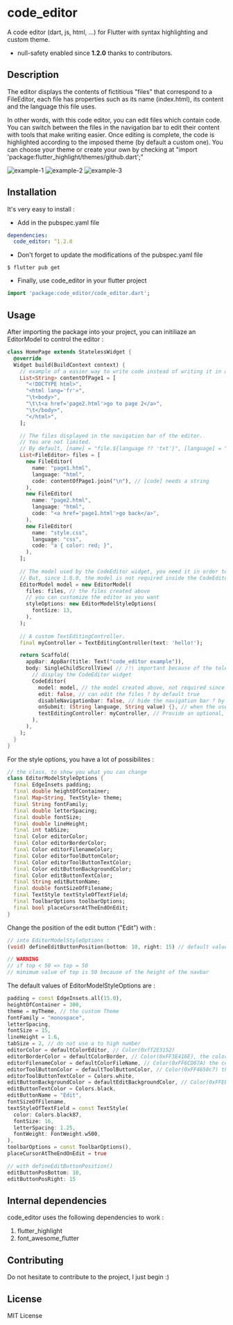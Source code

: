 # code_editor

A code editor (dart, js, html, ...) for Flutter with syntax highlighting and custom theme.

* null-safety enabled since **1.2.0** thanks to contributors.

## Description

The editor displays the contents of fictitious "files" that correspond to a FileEditor, each file has properties such as its name (index.html), its content and the language this file uses.

In other words, with this code editor, you can edit files which contain code. You can switch between the files in the navigation bar to edit their content with tools that make writing easier. Once editing is complete, the code is highlighted according to the imposed theme (by default a custom one).
You can choose your theme or create your own by checking at "import 'package:flutter_highlight/themes/github.dart';"

![example-1](https://learnweb.sciencesky.fr/code_editor_example-1.png)
![example-2](https://learnweb.sciencesky.fr/code_editor_example-2.png)
![example-3](https://learnweb.sciencesky.fr/code_editor_example-3.png)

## Installation

It's very easy to install :

* Add in the pubspec.yaml file

```yaml
dependencies:
  code_editor: ^1.2.0
```

* Don't forget to update the modifications of the pubspec.yaml file

```
$ flutter pub get
```

* Finally, use code_editor in your flutter project

```dart
import 'package:code_editor/code_editor.dart';
```

## Usage

After importing the package into your project, you can initiliaze an EditorModel to control the editor :

```dart
class HomePage extends StatelessWidget {
  @override
  Widget build(BuildContext context) {
    // example of a easier way to write code instead of writing it in a single string
    List<String> contentOfPage1 = [
      "<!DOCTYPE html>",
      "<html lang='fr'>",
      "\t<body>",
      "\t\t<a href='page2.html'>go to page 2</a>",
      "\t</body>",
      "</html>",
    ];

    // The files displayed in the navigation bar of the editor.
    // You are not limited.
    // By default, [name] = "file.${language ?? 'txt'}", [language] = "text" and [code] = "",
    List<FileEditor> files = [
      new FileEditor(
        name: "page1.html",
        language: "html",
        code: contentOfPage1.join("\n"), // [code] needs a string
      ),
      new FileEditor(
        name: "page2.html",
        language: "html",
        code: "<a href='page1.html'>go back</a>",
      ),
      new FileEditor(
        name: "style.css",
        language: "css",
        code: "a { color: red; }",
      ),
    ];
    
    // The model used by the CodeEditor widget, you need it in order to control it.
    // But, since 1.0.0, the model is not required inside the CodeEditor Widget.
    EditorModel model = new EditorModel(
      files: files, // the files created above
      // you can customize the editor as you want
      styleOptions: new EditorModelStyleOptions(
        fontSize: 13,
      ),
    );
    
    // A custom TextEditingController.
    final myController = TextEditingController(text: 'hello!');

    return Scaffold(
      appBar: AppBar(title: Text("code_editor example")),
      body: SingleChildScrollView( // /!\ important because of the telephone keypad which causes a "RenderFlex overflowed by x pixels on the bottom" error
        // display the CodeEditor widget
        CodeEditor(
          model: model, // the model created above, not required since 1.0.0
          edit: false, // can edit the files ? by default true
          disableNavigationbar: false, // hide the navigation bar ? by default false
          onSubmit: (String language, String value) {}, // when the user confirms changes in one of the files
          textEditingController: myController, // Provide an optional, custom TextEditingController.
        ),
      ),
    );
  }
}
```

For the style options, you have a lot of possibilites : 

```dart
// the class, to show you what you can change
class EditorModelStyleOptions {
  final EdgeInsets padding;
  final double heightOfContainer;
  final Map<String, TextStyle> theme;
  final String fontFamily;
  final double letterSpacing;
  final double fontSize;
  final double lineHeight;
  final int tabSize;
  final Color editorColor;
  final Color editorBorderColor;
  final Color editorFilenameColor;
  final Color editorToolButtonColor;
  final Color editorToolButtonTextColor;
  final Color editButtonBackgroundColor;
  final Color editButtonTextColor;
  final String editButtonName;
  final double fontSizeOfFilename;
  final TextStyle textStyleOfTextField;
  final ToolbarOptions toolbarOptions;
  final bool placeCursorAtTheEndOnEdit;
}
```

Change the position of the edit button ("Edit") with :

```dart
// into EditorModelStyleOptions :
(void) defineEditButtonPosition(bottom: 10, right: 15) // default values

// WARNING
// if top < 50 => top = 50
// minimum value of top is 50 because of the height of the navbar
```

The default values of EditorModelStyleOptions are :

```dart
padding = const EdgeInsets.all(15.0),
heightOfContainer = 300,
theme = myTheme, // the custom Theme
fontFamily = "monospace",
letterSpacing,
fontSize = 15,
lineHeight = 1.6,
tabSize = 2, // do not use a to high number
editorColor = defaultColorEditor, // Color(0xff2E3152)
editorBorderColor = defaultColorBorder, // Color(0xFF3E416E), the color of the borders between elements in the editor
editorFilenameColor = defaultColorFileName, // Color(0xFF6CD07A) the color of the file's name
editorToolButtonColor = defaultToolButtonColor, // Color(0xFF4650c7) the tool's buttons
editorToolButtonTextColor = Colors.white,
editButtonBackgroundColor = defaultEditBackgroundColor, // Color(0xFFEEEEEE)
editButtonTextColor = Colors.black,
editButtonName = "Edit",
fontSizeOfFilename,
textStyleOfTextField = const TextStyle(
  color: Colors.black87,
  fontSize: 16,
  letterSpacing: 1.25,
  fontWeight: FontWeight.w500,
),
toolbarOptions = const ToolbarOptions(),
placeCursorAtTheEndOnEdit = true

// with defineEditButtonPosition()
editButtonPosBottom: 10,
editButtonPosRight: 15
```

## Internal dependencies

code_editor uses the following dependencies to work :
1. flutter_highlight
2. font_awesome_flutter

## Contributing

Do not hesitate to contribute to the project, I just begin :)

## License

MIT License
